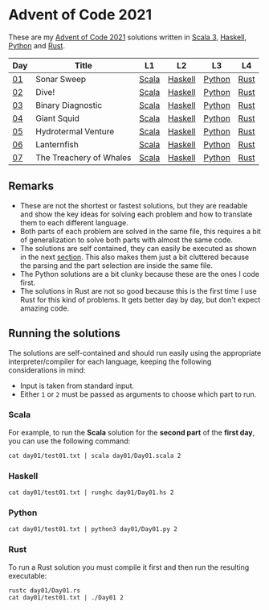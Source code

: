 <!-- vim:set tw=80 spell: -->

# Advent of Code 2021

These are my [Advent of Code 2021](https://adventofcode.com/2021) solutions
written in [Scala 3](https://scala-lang.org/), 
           [Haskell](https://www.haskell.org/),
           [Python](https://www.python.org/)
         and [Rust](https://www.rust-lang.org/).

|Day|Title|L1|L2|L3|L4|
|---|---|---|---|---|---|
|[01](https://adventofcode.com/2021/day/1)|Sonar Sweep|[Scala](./day01/Day01.scala)|[Haskell](./day01/Day01.hs#L5-L9)|[Python](./day01/Day01.py)|[Rust](./day01/Day01.rs)|
|[02](https://adventofcode.com/2021/day/2)|Dive!|[Scala](./day02/Day02.scala)|[Haskell](./day02/Day02.hs#L7-L35)|[Python](./day02/Day02.py)|[Rust](./day02/Day02.rs)|
|[03](https://adventofcode.com/2021/day/3)|Binary Diagnostic|[Scala](./day03/Day03.scala)|[Haskell](./day03/Day03.hs#L9-L41)|[Python](./day03/Day03.py)|[Rust](./day03/Day03.rs)|
|[04](https://adventofcode.com/2021/day/4)|Giant Squid|[Scala](./day04/Day04.scala)|[Haskell](./day04/Day04.hs#L14-L79)|[Python](./day04/Day04.py)|[Rust](./day04/Day04.rs)|
|[05](https://adventofcode.com/2021/day/5)|Hydrotermal Venture|[Scala](./day05/Day05.scala)|[Haskell](./day05/Day05.hs#L11-L30)|[Python](./day05/Day05.py)|[Rust](./day05/Day05.rs)|
|[06](https://adventofcode.com/2021/day/6)|Lanternfish|[Scala](./day06/Day06.scala)|[Haskell](./day06/Day06.hs#L13-L29)|[Python](./day06/Day06.py)|[Rust](./day06/Day06.rs)|
|[07](https://adventofcode.com/2021/day/7)|The Treachery of Whales|[Scala](./day07/Day07.scala)|[Haskell](./day07/Day07.hs#L10-L17)|[Python](./day07/Day07.py)|[Rust](./day07/Day07.rs)|

## Remarks

- These are not the shortest or fastest solutions, but they are readable and
  show the key ideas for solving each problem and how to translate them to each
  different language.
- Both parts of each problem are solved in the same file, this requires a bit of
  generalization to solve both parts with almost the same code.
- The solutions are self contained, they can easily be executed as shown in the
  next [section](#running-the-solutions). This also makes them just a bit cluttered
  because the parsing and the part selection are inside the same file.
- The Python solutions are a bit clunky because these are the ones I code first.
- The solutions in Rust are not so good because this is the first time I use
  Rust for this kind of problems. It gets better day by day, but don't expect amazing
  code.

## Running the solutions

The solutions are self-contained and should run easily using the appropriate
interpreter/compiler for each language, keeping the following considerations in
mind:

  - Input is taken from standard input.
  - Either `1` or `2` must be passed as arguments to choose which part to run.

### Scala

For example, to run the **Scala** solution for the **second part** of the
**first day**, you can use the following command:

```shell
cat day01/test01.txt | scala day01/Day01.scala 2
```

### Haskell

```shell
cat day01/test01.txt | runghc day01/Day01.hs 2
```

### Python

```shell
cat day01/test01.txt | python3 day01/Day01.py 2
```

### Rust

To run a Rust solution you must compile it first and then run the resulting
executable:

```shell
rustc day01/Day01.rs
cat day01/test01.txt | ./Day01 2
```

